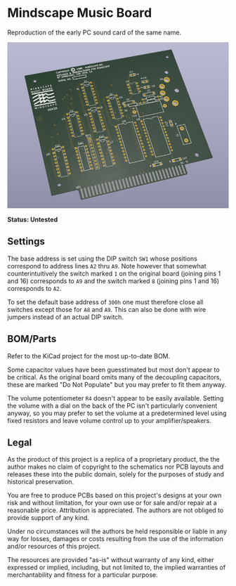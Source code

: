 # Mindscape Music Board

Reproduction of the early PC sound card of the same name.

![Render of PCB](https://raw.githubusercontent.com/Board-Folk/Mindscape_Music_Board/master/images/mmb_pcb.jpg)

**Status: Untested**

## Settings

The base address is set using the DIP switch `SW1` whose positions correspond
to address lines `A2` thru `A9`. Note however that somewhat counterintuitively
the switch marked `1` on the original board (joining pins 1 and 16) corresponds
to `A9` and the switch marked `8` (joining pins 1 and 16) corresponds to `A2`.

To set the default base address of `300h` one must therefore close all switches
except those for `A8` and `A9`. This can also be done with wire jumpers instead
of an actual DIP switch.


## BOM/Parts

Refer to the KiCad project for the most up-to-date BOM.

Some capacitor values have been guesstimated but most don't appear to be
critical. As the original board omits many of the decoupling capacitors, these
are marked "Do Not Populate" but you may prefer to fit them anyway.

The volume potentiometer `R4` doesn't appear to be easily available. Setting
the volume with a dial on the back of the PC isn't particularly convenient
anyway, so you may prefer to set the volume at a predetermined level using
fixed resistors and leave volume control up to your amplifier/speakers.


## Legal

As the product of this project is a replica of a proprietary product, the
the author makes no claim of copyright to the schematics nor PCB layouts and
releases these into the public domain, solely for the purposes of study and
historical preservation.

You are free to produce PCBs based on this project's designs at your own risk
and without limitation, for your own use or for sale and/or repair at a
reasonable price. Attribution is appreciated. The authors are not obliged to
provide support of any kind.

Under no circumstances will the authors be held responsible or liable in any
way for losses, damages or costs resulting from the use of the information
and/or resources of this project.

The resources are provided "as-is" without warranty of any kind, either
expressed or implied, including, but not limited to, the implied warranties
of merchantability and fitness for a particular purpose.
